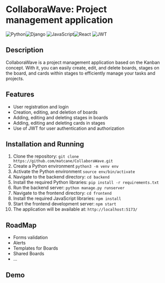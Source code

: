 # CollaboraWave: Project management application
![Python](https://img.shields.io/badge/Python-3776AB?style=for-the-badge&logo=python&logoColor=white)![Django](https://img.shields.io/badge/Django-092E20?style=for-the-badge&logo=django&logoColor=white)
![JavaScript](https://img.shields.io/badge/JavaScript-F7DF1E?style=for-the-badge&logo=JavaScript&logoColor=white)![React](https://img.shields.io/badge/React-20232A?style=for-the-badge&logo=react&logoColor=61DAFB)
![JWT](https://img.shields.io/badge/json%20web%20tokens-323330?style=for-the-badge&logo=json-web-tokens&logoColor=pink)

## Description
CollaboraWave is a project management application based on the Kanban concept. With it, you can easily create, edit, and delete boards, stages on the board, and cards within stages to efficiently manage your tasks and projects.

## Features
- User registration and login
- Creation, editing, and deletion of boards
- Adding, editing and deleting stages in boards
- Adding, editing and deleting cards in stages
- Use of JWT for user authentication and authorization

## Installation and Running
1. Clone the repository: `git clone https://github.com/matcane/CollaboraWave.git`
2. Create a Python environment `python3 -m venv env`
3. Activate the Python environment `source env/bin/activate`
4. Navigate to the backend directory: `cd backend`
5. Install the required Python libraries: `pip install -r requirements.txt`
6. Run the backend server: `python manage.py runserver`
7. Navigate to the frontend directory: `cd frontend`
8. Install the required JavaScript libraries: `npm install`
9. Start the frontend development server: `npm start`
10. The application will be available at: `http://localhost:5173/`

## RoadMap
- Forms validation
- Alerts
- Templates for Boards
- Shared Boards
- ...

## Demo
